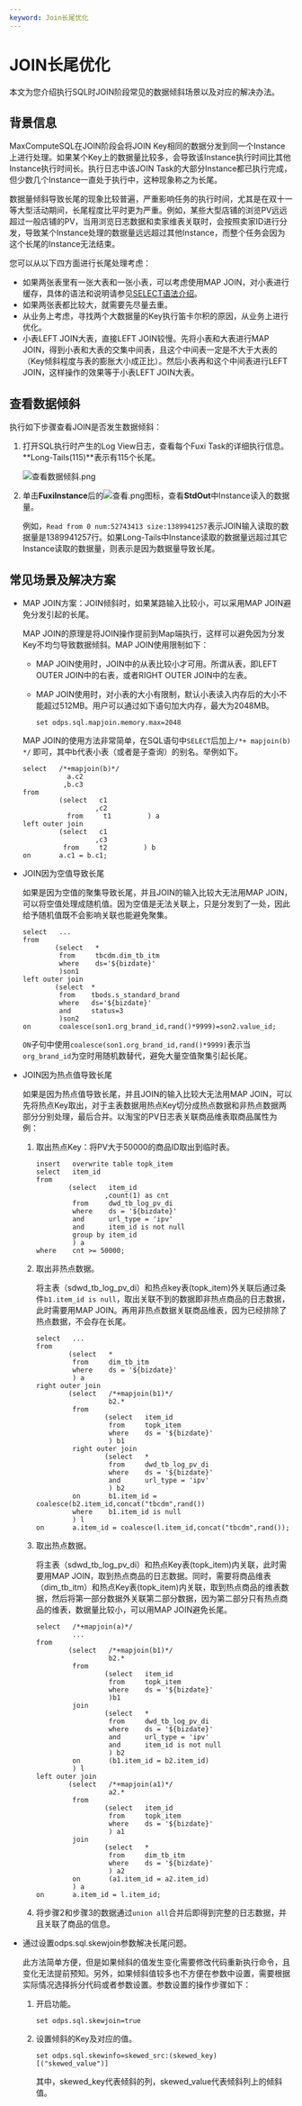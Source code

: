 ```yaml
---
keyword: Join长尾优化
---
```


# JOIN长尾优化

本文为您介绍执行SQL时JOIN阶段常见的数据倾斜场景以及对应的解决办法。

## 背景信息

MaxComputeSQL在JOIN阶段会将JOIN Key相同的数据分发到同一个Instance上进行处理。如果某个Key上的数据量比较多，会导致该Instance执行时间比其他Instance执行时间长。执行日志中该JOIN Task的大部分Instance都已执行完成，但少数几个Instance一直处于执行中，这种现象称之为长尾。

数据量倾斜导致长尾的现象比较普遍，严重影响任务的执行时间，尤其是在双十一等大型活动期间，长尾程度比平时更为严重。例如，某些大型店铺的浏览PV远远超过一般店铺的PV，当用浏览日志数据和卖家维表关联时，会按照卖家ID进行分发，导致某个Instance处理的数据量远远超过其他Instance，而整个任务会因为这个长尾的Instance无法结束。

您可以从以下四方面进行长尾处理考虑：

-   如果两张表里有一张大表和一张小表，可以考虑使用MAP JOIN，对小表进行缓存，具体的语法和说明请参见[SELECT语法介绍](/cn.zh-CN/开发/SQL及函数/SELECT语句/SELECT语法介绍.md)。
-   如果两张表都比较大，就需要先尽量去重。
-   从业务上考虑，寻找两个大数据量的Key执行笛卡尔积的原因，从业务上进行优化。
-   小表LEFT JOIN大表，直接LEFT JOIN较慢。先将小表和大表进行MAP JOIN，得到小表和大表的交集中间表，且这个中间表一定是不大于大表的（Key倾斜程度与表的膨胀大小成正比）。然后小表再和这个中间表进行LEFT JOIN，这样操作的效果等于小表LEFT JOIN大表。

## 查看数据倾斜

执行如下步骤查看JOIN是否发生数据倾斜：

1.  打开SQL执行时产生的Log View日志，查看每个Fuxi Task的详细执行信息。**Long-Tails\(115\)**表示有115个长尾。

    ![查看数据倾斜.png](https://static-aliyun-doc.oss-cn-hangzhou.aliyuncs.com/assets/img/zh-CN/2951652061/p68473.png)

2.  单击**FuxiInstance**后的![查看.png](https://static-aliyun-doc.oss-cn-hangzhou.aliyuncs.com/assets/img/zh-CN/4004359951/p68474.png)图标，查看**StdOut**中Instance读入的数据量。

    例如，`Read from 0 num:52743413 size:1389941257`表示JOIN输入读取的数据量是1389941257行。如果Long-Tails中Instance读取的数据量远超过其它Instance读取的数据量，则表示是因为数据量导致长尾。


## 常见场景及解决方案

-   MAP JOIN方案：JOIN倾斜时，如果某路输入比较小，可以采用MAP JOIN避免分发引起的长尾。

    MAP JOIN的原理是将JOIN操作提前到Map端执行，这样可以避免因为分发Key不均匀导致数据倾斜。MAP JOIN使用限制如下：

    -   MAP JOIN使用时，JOIN中的从表比较小才可用。所谓从表，即LEFT OUTER JOIN中的右表，或者RIGHT OUTER JOIN中的左表。
    -   MAP JOIN使用时，对小表的大小有限制，默认小表读入内存后的大小不能超过512MB。用户可以通过如下语句加大内存，最大为2048MB。

        ```
        set odps.sql.mapjoin.memory.max=2048
        ```

    MAP JOIN的使用方法非常简单，在SQL语句中`SELECT`后加上`/*+ mapjoin(b) */` 即可，其中b代表小表（或者是子查询）的别名。举例如下。

    ```
    select   /*+mapjoin(b)*/       
               a.c2       
              ,b.c3
    from        
             (select   c1                 
                      ,c2         
               from     t1         ) a
    left outer join        
             (select   c1                 
                      ,c3         
              from     t2         ) b
    on       a.c1 = b.c1;
    ```

-   JOIN因为空值导致长尾

    如果是因为空值的聚集导致长尾，并且JOIN的输入比较大无法用MAP JOIN，可以将空值处理成随机值。因为空值是无法关联上，只是分发到了一处，因此给予随机值既不会影响关联也能避免聚集。

    ```
    select   ...
    from
            (select   *
             from     tbcdm.dim_tb_itm
             where    ds='${bizdate}'
             )son1
    left outer join
            (select  *
             from    tbods.s_standard_brand
             where   ds='${bizdate}'
             and     status=3
             )son2
    on       coalesce(son1.org_brand_id,rand()*9999)=son2.value_id;
    ```

    `ON`子句中使用`coalesce(son1.org_brand_id,rand()*9999)`表示当`org_brand_id`为空时用随机数替代，避免大量空值聚集引起长尾。

-   JOIN因为热点值导致长尾

    如果是因为热点值导致长尾，并且JOIN的输入比较大无法用MAP JOIN，可以先将热点Key取出，对于主表数据用热点Key切分成热点数据和非热点数据两部分分别处理，最后合并。以淘宝的PV日志表关联商品维表取商品属性为例：

    1.  取出热点Key：将PV大于50000的商品ID取出到临时表。

        ```
        insert   overwrite table topk_item
        select   item_id
        from
                (select   item_id
                         ,count(1) as cnt
                 from     dwd_tb_log_pv_di
                 where    ds = '${bizdate}'
                 and      url_type = 'ipv'
                 and      item_id is not null
                 group by item_id
                 ) a
        where    cnt >= 50000;
        ```

    2.  取出非热点数据。

        将主表（sdwd\_tb\_log\_pv\_di）和热点key表\(topk\_item\)外关联后通过条件`b1.item_id is null`，取出关联不到的数据即非热点商品的日志数据，此时需要用MAP JOIN。再用非热点数据关联商品维表，因为已经排除了热点数据，不会存在长尾。

        ```
        select   ...
        from
                (select   *
                 from     dim_tb_itm
                 where    ds = '${bizdate}'
                 ) a
        right outer join
                (select   /*+mapjoin(b1)*/
                          b2.*
                 from
                         (select   item_id
                          from     topk_item
                          where    ds = '${bizdate}'
                          ) b1
                 right outer join
                         (select   *
                          from     dwd_tb_log_pv_di
                          where    ds = '${bizdate}'
                          and      url_type = 'ipv'
                          ) b2
                 on       b1.item_id = coalesce(b2.item_id,concat("tbcdm",rand())
                 where    b1.item_id is null
                 ) l
        on       a.item_id = coalesce(l.item_id,concat("tbcdm",rand());
        ```

    3.  取出热点数据。

        将主表（sdwd\_tb\_log\_pv\_di）和热点Key表\(topk\_item\)内关联，此时需要用MAP JOIN，取到热点商品的日志数据。同时，需要将商品维表（dim\_tb\_itm）和热点Key表\(topk\_item\)内关联，取到热点商品的维表数据，然后将第一部分数据外关联第二部分数据，因为第二部分只有热点商品的维表，数据量比较小，可以用MAP JOIN避免长尾。

        ```
        select   /*+mapjoin(a)*/
                 ...
        from
                (select   /*+mapjoin(b1)*/
                          b2.*
                 from
                         (select   item_id
                          from     topk_item
                          where    ds = '${bizdate}'
                          )b1
                 join
                         (select   *
                          from     dwd_tb_log_pv_di
                          where    ds = '${bizdate}'
                          and      url_type = 'ipv'
                          and      item_id is not null
                          ) b2
                 on       (b1.item_id = b2.item_id)
                 ) l
        left outer join
                (select   /*+mapjoin(a1)*/
                          a2.*
                 from
                         (select   item_id
                          from     topk_item
                          where    ds = '${bizdate}'
                          ) a1
                 join
                         (select   *
                          from     dim_tb_itm
                          where    ds = '${bizdate}'
                          ) a2
                 on       (a1.item_id = a2.item_id)
                 ) a
        on       a.item_id = l.item_id;
        ```

    4.  将步骤2和步骤3的数据通过`union all`合并后即得到完整的日志数据，并且关联了商品的信息。
-   通过设置odps.sql.skewjoin参数解决长尾问题。

    此方法简单方便，但是如果倾斜的值发生变化需要修改代码重新执行命令，且变化无法提前预知。另外，如果倾斜值较多也不方便在参数中设置，需要根据实际情况选择拆分代码或者参数设置。参数设置的操作步骤如下：

    1.  开启功能。

        ```
        set odps.sql.skewjoin=true
        ```

    2.  设置倾斜的Key及对应的值。

        ```
        set odps.sql.skewinfo=skewed_src:(skewed_key) [("skewed_value")]
        ```

        其中，skewed\_key代表倾斜的列，skewed\_value代表倾斜列上的倾斜值。


